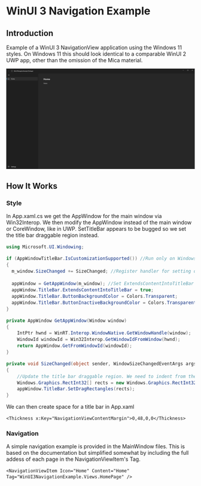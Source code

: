 # WinUI 3 Navigation Example

## Introduction

Example of a WinUI 3 NavigationView application using the Windows 11 styles. 
On Windows 11 this should look identical to a comparable WinUI 2 UWP app, other than the omission of the Mica material. 

![Screenshot](docs/images/img1.png)

## How It Works
### Style
In App.xaml.cs we get the AppWindow for the main window via Win32Interop. 
We then modify the AppWindow instead of the main window or CoreWindow, like in UWP.
SetTitleBar appears to be bugged so we set the title bar draggable region instead.
```c#
using Microsoft.UI.Windowing;
```
```c#
if (AppWindowTitleBar.IsCustomizationSupported()) //Run only on Windows 11
{
  m_window.SizeChanged += SizeChanged; //Register handler for setting draggable rects

  appWindow = GetAppWindow(m_window); //Set ExtendsContentIntoTitleBar for the AppWindow not the window
  appWindow.TitleBar.ExtendsContentIntoTitleBar = true;
  appWindow.TitleBar.ButtonBackgroundColor = Colors.Transparent;
  appWindow.TitleBar.ButtonInactiveBackgroundColor = Colors.Transparent;
}
```
```c#
private AppWindow GetAppWindow(Window window)
{
    IntPtr hwnd = WinRT.Interop.WindowNative.GetWindowHandle(window);
    WindowId windowId = Win32Interop.GetWindowIdFromWindow(hwnd);
    return AppWindow.GetFromWindowId(windowId);
}
```
```c#
private void SizeChanged(object sender, WindowSizeChangedEventArgs args)
{
    //Update the title bar draggable region. We need to indent from the left both for the nav back button and to avoid the system menu
    Windows.Graphics.RectInt32[] rects = new Windows.Graphics.RectInt32[] { new Windows.Graphics.RectInt32(48, 0, (int)args.Size.Width - 48, 48) }; 
    appWindow.TitleBar.SetDragRectangles(rects);
}
```

We can then create space for a title bar in App.xaml
```xaml
<Thickness x:Key="NavigationViewContentMargin">0,48,0,0</Thickness>
```

### Navigation

A simple navigation example is provided in the MainWindow files. This is based on the documentation but simplified somewhat by including the full addess of each page in the NavigationViewItem's Tag.
```xaml
<NavigationViewItem Icon="Home" Content="Home" Tag="WinUI3NavigationExample.Views.HomePage" />
```


